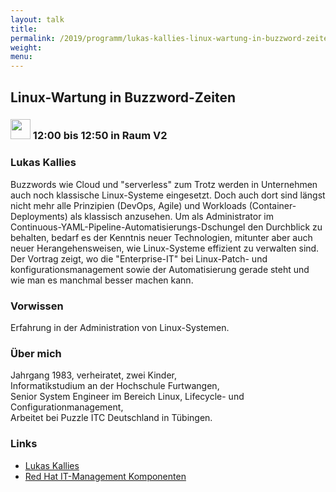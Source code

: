 ```yaml
---
layout: talk
title:
permalink: /2019/programm/lukas-kallies-linux-wartung-in-buzzword-zeiten/
weight:
menu:
---
```

## Linux-Wartung in Buzzword-Zeiten

### <img height = "32" src="../../../images/talk.svg"> 12:00 bis 12:50 in Raum V2

### Lukas Kallies

Buzzwords wie Cloud und "serverless" zum Trotz werden in Unternehmen auch noch klassische Linux-Systeme eingesetzt. Doch auch dort sind längst nicht mehr alle Prinzipien (DevOps, Agile) und Workloads (Container-Deployments) als klassisch anzusehen. Um als Administrator im Continuous-YAML-Pipeline-Automatisierungs-Dschungel den Durchblick zu behalten, bedarf es der Kenntnis neuer Technologien, mitunter aber auch neuer Herangehensweisen, wie Linux-Systeme effizient zu verwalten sind. Der Vortrag zeigt, wo die "Enterprise-IT" bei Linux-Patch- und konfigurationsmanagement sowie der Automatisierung gerade steht und wie man es manchmal besser machen kann.

### Vorwissen

Erfahrung in der Administration von Linux-Systemen.

### Über mich

Jahrgang 1983, verheiratet, zwei Kinder,  
Informatikstudium an der Hochschule Furtwangen,  
Senior System Engineer im Bereich Linux, Lifecycle- und Configurationmanagement,  
Arbeitet bei Puzzle ITC Deutschland in Tübingen.

### Links

- <a href="https://lukex.de/" target="_blank">Lukas Kallies</a>
- <a href="https://www.redhat.com/de/technologies/management/" target="_blank">Red Hat IT-Management Komponenten</a>
